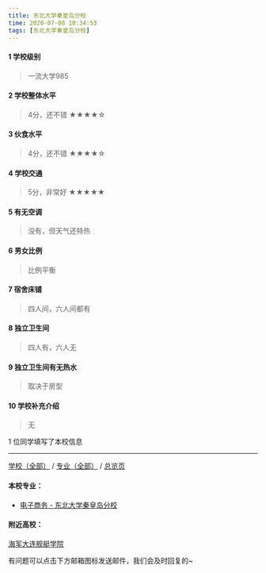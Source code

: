 ```yaml
---
title: 东北大学秦皇岛分校
time: 2020-07-08 10:34:53
tags: [东北大学秦皇岛分校]
---
```

#### 1 学校级别
> 一流大学985


#### 2 学校整体水平
> 4分，还不错
★★★★☆


#### 3 伙食水平
>  4分，还不错
★★★★☆


#### 4 学校交通
> 5分，非常好
★★★★★


#### 5 有无空调
> 没有，但天气还特热


#### 6 男女比例
> 比例平衡


#### 7 宿舍床铺
> 四人间，六人间都有
 

#### 8 独立卫生间
> 四人有，六人无


#### 9 独立卫生间有无热水
> 取决于房型


#### 10 学校补充介绍
> 无

1 位同学填写了本校信息
***
[学校（全部）](https://univgo.github.io/2020/07/09/学校汇总页) / [专业（全部）](https://univgo.github.io/2020/07/09/专业汇总页) / [总览页](https://univgo.github.io/2020/07/09/总览)
#### 本校专业：
- [电子商务 - 东北大学秦皇岛分校](https://univgo.github.io/2020/07/08/电子商务%20-%20东北大学秦皇岛分校)


#### 附近高校：
[海军大连舰艇学院](https://univgo.github.io/2020/07/08/海军大连舰艇学院)

有问题可以点击下方邮箱图标发送邮件，我们会及时回复的~
